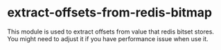 extract-offsets-from-redis-bitmap
=================================

This module is used to extract offsets from value that redis bitset stores. You might need to adjust it if you have performance issue when use it.
